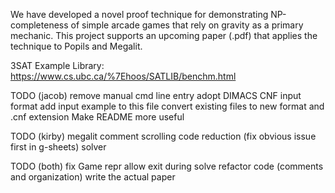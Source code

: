 We have developed a novel proof technique for demonstrating NP-completeness of simple arcade games that rely on gravity as a primary mechanic. This project supports an upcoming paper (<paper-filename>.pdf) that applies the technique to Popils and Megalit. 

3SAT Example Library: https://www.cs.ubc.ca/%7Ehoos/SATLIB/benchm.html

TODO (jacob)
    remove manual cmd line entry
    adopt DIMACS CNF input format
    add input example to this file
    convert existing files to new format and .cnf extension
    Make README more useful

TODO (kirby)
    megalit
        comment scrolling code
        reduction (fix obvious issue first in g-sheets)
        solver

TODO (both)
    fix Game repr
    allow exit during solve
    refactor code (comments and organization)
    write the actual paper
